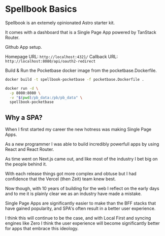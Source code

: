 # Spellbook Basics

Spellbook is an extemely opinionated Astro starter kit.

It comes with a dashboard that is a Single Page App powered by TanStack Router.

Github App setup.

Homepage URL: `http://localhost:4321/`
Callback URL: `http://localhost:8080/api/oauth2-redirect`


Build & Run the Pocketbase docker image from the pocketbase.Dockerfile.

```sh
docker build -t spellbook-pocketbase -f pocketbase.Dockerfile .
```

```sh
docker run -d \
  -p 8080:8080 \
  -v "$(pwd)/pb_data:/pb/pb_data" \
  spellbook-pocketbase
```


## Why a SPA?

When I first started my career the new hotness was making Single Page Apps.

As a new programmer I was able to build incredibly powerfull apps by using React and React Router.

As time went on Next.js came out, and like most of the industry I bet big on the people behind it.

With each release things got more complex and obtuse but I had confidence that the Vercel (then Zeit)
team knew best.

Now though, with 10 years of building for the web I reflect on the early days and to me it is plainly clear we
as an industry have made a mistake.

Single Page Apps are significantly easier to make than the BFF stacks that have gained popularity, and SPA's
often result in a better user experience.

I think this will continue to be the case, and with Local First and syncing engines like Zero I think the user
experience will become significantly better for apps that embrace this ideology.
